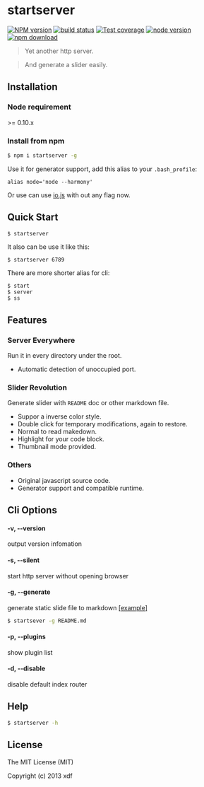startserver
===========

[![NPM version][npm-image]][npm-url]
[![build status][travis-image]][travis-url]
[![Test coverage][coveralls-image]][coveralls-url]
[![node version][node-image]][node-url]
[![npm download][download-image]][download-url]

[npm-image]: https://img.shields.io/npm/v/startserver.svg?style=flat-square
[npm-url]: https://npmjs.org/package/startserver
[travis-image]: https://img.shields.io/travis/xudafeng/startserver.svg?style=flat-square
[travis-url]: https://travis-ci.org/xudafeng/startserver
[coveralls-image]: https://img.shields.io/coveralls/xudafeng/startserver.svg?style=flat-square
[coveralls-url]: https://coveralls.io/r/xudafeng/startserver?branch=master
[node-image]: https://img.shields.io/badge/node.js-%3E=_0.10-green.svg?style=flat-square
[node-url]: http://nodejs.org/download/
[download-image]: https://img.shields.io/npm/dm/startserver.svg?style=flat-square
[download-url]: https://npmjs.org/package/startserver

> Yet another http server.

> And generate a slider easily.

## Installation

### Node requirement

\>= 0.10.x

### Install from npm

``` bash
$ npm i startserver -g
```

Use it for generator support, add this alias to your `.bash_profile`:

```
alias node='node --harmony'
```

Or use can use [io.js](https://iojs.org/cn/index.html) with out any flag now.

## Quick Start

``` bash
$ startserver
```

It also can be use it like this:

``` base
$ startserver 6789
```

There are more shorter alias for cli:

``` base
$ start
$ server
$ ss
```

## Features

### Server Everywhere

Run it in every directory under the root.

  * Automatic detection of unoccupied port.

### Slider Revolution

Generate slider with `README` doc or other markdown file.

  * Suppor a inverse color style.
  * Double click for temporary modifications, again to restore.
  * Normal to read makedown.
  * Highlight for your code block.
  * Thumbnail mode provided.

### Others

  * Original javascript source code.
  * Generator support and compatible runtime.

## Cli Options

#### -v, --version

output version infomation

#### -s, --silent

start http server without opening browser

#### -g, --generate

generate static slide file to markdown [[example]](https://rawgit.com/xudafeng/startserver/master/README.md.html)

``` bash
$ startsever -g README.md
```

#### -p, --plugins

show plugin list

#### -d, --disable

disable default index router


## Help

``` bash
$ startserver -h
```

## License

The MIT License (MIT)

Copyright (c) 2013 xdf
